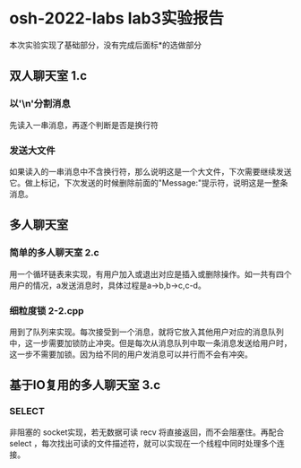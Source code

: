# osh-2022-labs lab3实验报告
本次实验实现了基础部分，没有完成后面标*的选做部分

## 双人聊天室 1.c
### 以'\n'分割消息
先读入一串消息，再逐个判断是否是换行符
### 发送大文件
如果读入的一串消息中不含换行符，那么说明这是一个大文件，下次需要继续发送它。做上标记，下次发送的时候删除前面的"Message:"提示符，说明这是一整条消息。

## 多人聊天室
### 简单的多人聊天室 2.c
用一个循环链表来实现，有用户加入或退出对应是插入或删除操作。如一共有四个用户的情况，a发送消息时，具体过程是a->b,b->c,c-d。
### 细粒度锁 2-2.cpp
用到了队列来实现。每次接受到一个消息，就将它放入其他用户对应的消息队列中，这一步需要加锁防止冲突。但是每次从消息队列中取一条消息发送给用户时，这一步不需要加锁。因为给不同的用户发消息可以并行而不会有冲突。

## 基于IO复用的多人聊天室 3.c
### SELECT
非阻塞的 socket实现，若无数据可读 recv 将直接返回，而不会阻塞住。再配合 select ，每次找出可读的文件描述符，就可以实现在一个线程中同时处理多个连接。